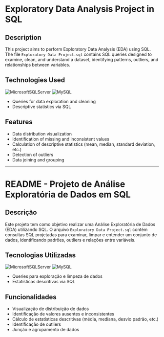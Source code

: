 # Exploratory Data Analysis Project in SQL

## Description
This project aims to perform Exploratory Data Analysis (EDA) using SQL. The file `Exploratory Data Project.sql` contains SQL queries designed to examine, clean, and understand a dataset, identifying patterns, outliers, and relationships between variables.

## Technologies Used
![MicrosoftSQLServer](https://img.shields.io/badge/Microsoft%20SQL%20Server-CC2927?style=for-the-badge&logo=microsoft%20sql%20server&logoColor=white) ![MySQL](https://img.shields.io/badge/mysql-4479A1.svg?style=for-the-badge&logo=mysql&logoColor=white)
- Queries for data exploration and cleaning
- Descriptive statistics via SQL

## Features
- Data distribution visualization
- Identification of missing and inconsistent values
- Calculation of descriptive statistics (mean, median, standard deviation, etc.)
- Detection of outliers
- Data joining and grouping


---


# README - Projeto de Análise Exploratória de Dados em SQL

## Descrição
Este projeto tem como objetivo realizar uma Análise Exploratória de Dados (EDA) utilizando SQL. O arquivo `Exploratory Data Project.sql` contém consultas SQL projetadas para examinar, limpar e entender um conjunto de dados, identificando padrões, outliers e relações entre variáveis.

## Tecnologias Utilizadas
![MicrosoftSQLServer](https://img.shields.io/badge/Microsoft%20SQL%20Server-CC2927?style=for-the-badge&logo=microsoft%20sql%20server&logoColor=white) ![MySQL](https://img.shields.io/badge/mysql-4479A1.svg?style=for-the-badge&logo=mysql&logoColor=white)
- Queries para exploração e limpeza de dados
- Estatísticas descritivas via SQL

## Funcionalidades
- Visualização de distribuição de dados
- Identificação de valores ausentes e inconsistentes
- Cálculo de estatísticas descritivas (média, mediana, desvio padrão, etc.)
- Identificação de outliers
- Junção e agrupamento de dados
